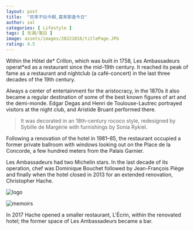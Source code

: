 ```yaml
---
layout: post
title:  "欢来不似今朝,喜来那逢今日"
author: sal
categories: [ Lifestyle ]
tags: [ 东湖/落日 ]
image: assets/images/20221016/titlePage.JPG
rating: 4.5
---
```

Within the Hôtel de* Crillon, which was built in 1758, Les Ambassadeurs operat*ed as a restaurant since the mid-19th century. It reached its peak of fame as a restaurant and nightclub (a café-concert) in the last three decades of the 19th century.

Always a center of entertainment for the aristocracy, in the 1870s it also became a regular destination of some of the best known figures of art and the demi-monde. Edgar Degas and Henri de Toulouse-Lautrec portrayed visitors at the night club, and Aristide Bruant performed there.

> It was decorated in an 18th-century rococo style, redesigned by Sybille de Margérie with furnishings by Sonia Rykiel.

Following a renovation of the hotel in 1981–85, the restaurant occupied a former private ballroom with windows looking out on the Place de la Concorde, a few hundred meters from the Palais Garnier.

Les Ambassadeurs had two Michelin stars. In the last decade of its operation, chef was Dominique Bouchet  followed by Jean-François Piège and finally when the hotel closed in 2013 for an extended renovation, Christopher Hache.

![logo](https://theshadow629.github.io/Cycling/assets/images/2.jpg)

![memoirs](https://bootstrapstarter.com/assets/img/themes/memoirs-jekyll.jpg)

In 2017 Hache opened a smaller restaurant, L'Écrin, within the renovated hotel; the former space of Les Ambassadeurs became a bar.
